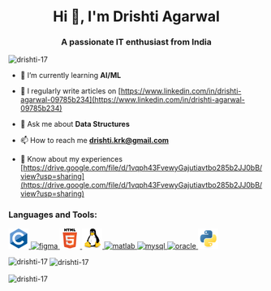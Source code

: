 <h1 align="center">Hi 👋, I'm Drishti Agarwal</h1>
<h3 align="center">A passionate IT enthusiast from India</h3>

<p align="left"> <img src="https://komarev.com/ghpvc/?username=drishti-17&label=Profile%20views&color=0e75b6&style=flat" alt="drishti-17" /> </p>

- 🌱 I’m currently learning **AI/ML**

- 📝 I regularly write articles on [https://www.linkedin.com/in/drishti-agarwal-09785b234](https://www.linkedin.com/in/drishti-agarwal-09785b234)

- 💬 Ask me about **Data Structures**

- 📫 How to reach me **drishti.krk@gmail.com**

- 📄 Know about my experiences [https://drive.google.com/file/d/1vqph43FvewyGajutiavtbo285b2JJ0bB/view?usp=sharing](https://drive.google.com/file/d/1vqph43FvewyGajutiavtbo285b2JJ0bB/view?usp=sharing)

<p align="left">
</p>

<h3 align="left">Languages and Tools:</h3>
<p align="left"> <a href="https://www.cprogramming.com/" target="_blank" rel="noreferrer"> <img src="https://raw.githubusercontent.com/devicons/devicon/master/icons/c/c-original.svg" alt="c" width="40" height="40"/> </a> <a href="https://www.figma.com/" target="_blank" rel="noreferrer"> <img src="https://www.vectorlogo.zone/logos/figma/figma-icon.svg" alt="figma" width="40" height="40"/> </a> <a href="https://www.w3.org/html/" target="_blank" rel="noreferrer"> <img src="https://raw.githubusercontent.com/devicons/devicon/master/icons/html5/html5-original-wordmark.svg" alt="html5" width="40" height="40"/> </a> <a href="https://www.linux.org/" target="_blank" rel="noreferrer"> <img src="https://raw.githubusercontent.com/devicons/devicon/master/icons/linux/linux-original.svg" alt="linux" width="40" height="40"/> </a> <a href="https://www.mathworks.com/" target="_blank" rel="noreferrer"> <img src="https://upload.wikimedia.org/wikipedia/commons/2/21/Matlab_Logo.png" alt="matlab" width="40" height="40"/> </a> <a href="https://www.mysql.com/" target="_blank" rel="noreferrer"> <img src="https://www.svgrepo.com/show/473731/mysql.svg" alt="mysql" width="40" height="40"/> </a> <a href="https://www.oracle.com/" target="_blank" rel="noreferrer"> 
  <img src="https://www.svgrepo.com/show/303303/oracle-6-logo.svg" alt="oracle" width="40" height="40"/> </a> <a href="https://www.python.org" target="_blank" rel="noreferrer"> <img src="https://raw.githubusercontent.com/devicons/devicon/master/icons/python/python-original.svg" alt="python" width="40" height="40"/> </a> </p>

<p><img align="left" src="https://github-readme-stats.vercel.app/api/top-langs?username=drishti-17&show_icons=true&locale=en&layout=compact" alt="drishti-17" /></p>

<p>&nbsp;<img align="center" src="https://github-readme-stats.vercel.app/api?username=drishti-17&show_icons=true&locale=en" alt="drishti-17" /></p>

<p><img align="center" src="https://github-readme-streak-stats.herokuapp.com/?user=drishti-17&" alt="drishti-17" /></p>
